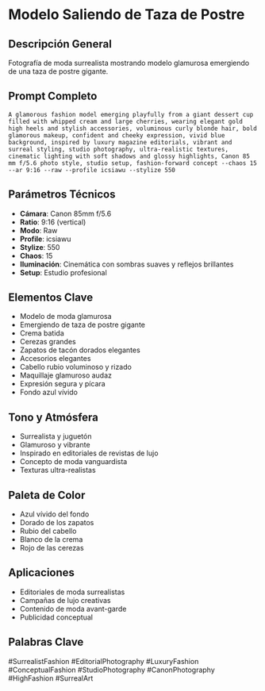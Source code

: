 # Modelo Saliendo de Taza de Postre

## Descripción General
Fotografía de moda surrealista mostrando modelo glamurosa emergiendo de una taza de postre gigante.

## Prompt Completo
```
A glamorous fashion model emerging playfully from a giant dessert cup filled with whipped cream and large cherries, wearing elegant gold high heels and stylish accessories, voluminous curly blonde hair, bold glamorous makeup, confident and cheeky expression, vivid blue background, inspired by luxury magazine editorials, vibrant and surreal styling, studio photography, ultra-realistic textures, cinematic lighting with soft shadows and glossy highlights, Canon 85 mm f/5.6 photo style, studio setup, fashion-forward concept --chaos 15 --ar 9:16 --raw --profile icsiawu --stylize 550
```

## Parámetros Técnicos
- **Cámara**: Canon 85mm f/5.6
- **Ratio**: 9:16 (vertical)
- **Modo**: Raw
- **Profile**: icsiawu
- **Stylize**: 550
- **Chaos**: 15
- **Iluminación**: Cinemática con sombras suaves y reflejos brillantes
- **Setup**: Estudio profesional

## Elementos Clave
- Modelo de moda glamurosa
- Emergiendo de taza de postre gigante
- Crema batida
- Cerezas grandes
- Zapatos de tacón dorados elegantes
- Accesorios elegantes
- Cabello rubio voluminoso y rizado
- Maquillaje glamuroso audaz
- Expresión segura y pícara
- Fondo azul vívido

## Tono y Atmósfera
- Surrealista y juguetón
- Glamuroso y vibrante
- Inspirado en editoriales de revistas de lujo
- Concepto de moda vanguardista
- Texturas ultra-realistas

## Paleta de Color
- Azul vívido del fondo
- Dorado de los zapatos
- Rubio del cabello
- Blanco de la crema
- Rojo de las cerezas

## Aplicaciones
- Editoriales de moda surrealistas
- Campañas de lujo creativas
- Contenido de moda avant-garde
- Publicidad conceptual

## Palabras Clave
#SurrealistFashion #EditorialPhotography #LuxuryFashion #ConceptualFashion #StudioPhotography #CanonPhotography #HighFashion #SurrealArt
